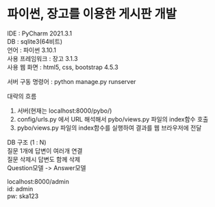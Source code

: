 # 파이썬, 장고를 이용한 게시판 개발
IDE : PyCharm 2021.3.1  
DB  : sqlite3(64비트)  
언어 : 파이썬 3.10.1  
사용 프레임워크 : 장고 3.1.3  
사용 웹 화면 : html5, css, bootstrap 4.5.3   

서버 구동 명령어 : python manage.py runserver  

대략의 흐름  
1. 서버(현재는 localhost:8000/pybo/)  
2. config/urls.py 에서 URL 해석해서 pybo/views.py 파일의 index함수 호출  
3. pybo/views.py 파일의 index함수를 실행하여 결과를 웹 브라우저에 전달  

DB 구조 (1 : N)  
질문 1개에 답변이 여러개 연결  
질문 삭제시 답변도 함께 삭제  
Question모델 -> Answer모델   

 localhost:8000/admin   
 id: admin   
 pw: ska123   